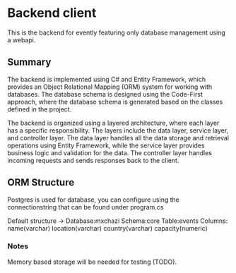 # Backend client

This is the backend for evently featuring only database management using a webapi.

## Summary

The backend is implemented using C# and Entity Framework, which provides an Object Relational Mapping (ORM) system for working with databases. The database schema is designed using the Code-First approach, where the database schema is generated based on the classes defined in the project.

The backend is organized using a layered architecture, where each layer has a specific responsibility. The layers include the data layer, service layer, and controller layer. The data layer handles all the data storage and retrieval operations using Entity Framework, while the service layer provides business logic and validation for the data. The controller layer handles incoming requests and sends responses back to the client.


## ORM Structure

Postgres is used for database, you can configure using the connectionstring that can be found under program.cs

Default structure ->
                Database:mxchazi
                    Schema:core
                        Table:events
                            Columns: name(varchar)
                                    location(varchar)
                                    country(varchar)
                                    capacity(numeric)
                            
### Notes

Memory based storage will be needed for testing (TODO).